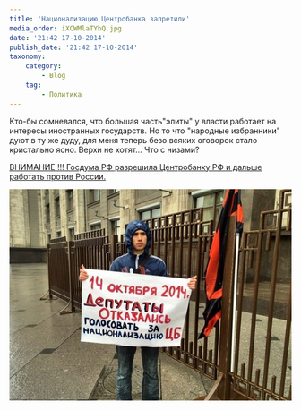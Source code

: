 ```yaml
---
title: 'Национализацию Центробанка запретили'
media_order: iXCWMlaTYhQ.jpg
date: '21:42 17-10-2014'
publish_date: '21:42 17-10-2014'
taxonomy:
    category:
        - Blog
    tag:
        - Политика
---
```


Кто-бы сомневался, что большая часть"элиты" у власти работает на интересы иностранных государств. Но то что "народные избранники" дуют в ту же дуду, для меня теперь безо всяких оговорок стало кристально ясно. Верхи не хотят... Что с низами?

[ВНИМАНИЕ !!! Госдума РФ разрешила Центробанку РФ и дальше работать против России.](https://fedorov-evgeni.livejournal.com/101055.html)

![](iXCWMlaTYhQ.jpg)